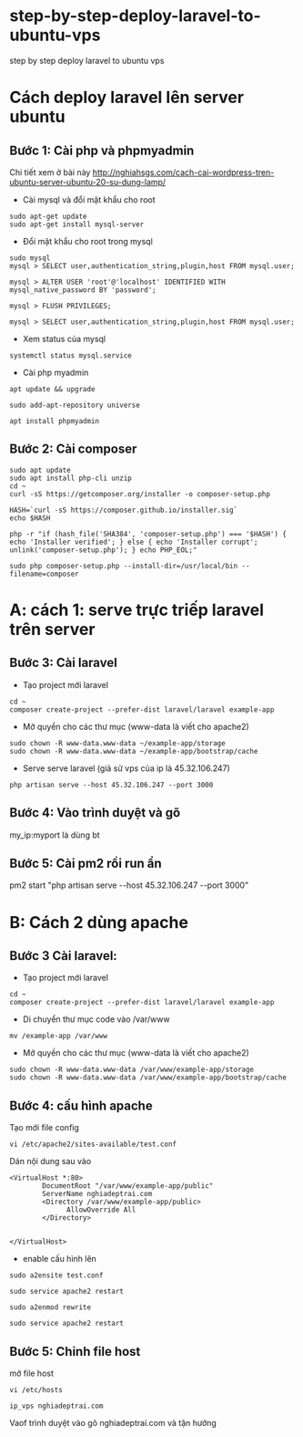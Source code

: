 # step-by-step-deploy-laravel-to-ubuntu-vps
step by step deploy laravel to ubuntu vps


# Cách deploy laravel lên server ubuntu 


## Bước 1: Cài php và phpmyadmin
Chi tiết xem ở bài này http://nghiahsgs.com/cach-cai-wordpress-tren-ubuntu-server-ubuntu-20-su-dung-lamp/

+ Cài mysql và đổi mật khẩu cho root
```
sudo apt-get update
sudo apt-get install mysql-server
```
+ Đổi mật khẩu cho root trong mysql
```
sudo mysql
mysql > SELECT user,authentication_string,plugin,host FROM mysql.user;

mysql > ALTER USER 'root'@'localhost' IDENTIFIED WITH mysql_native_password BY 'password';

mysql > FLUSH PRIVILEGES;

mysql > SELECT user,authentication_string,plugin,host FROM mysql.user;
```

+ Xem status của mysql
```
systemctl status mysql.service
```

+ Cài php myadmin
```
apt update && upgrade

sudo add-apt-repository universe

apt install phpmyadmin
```

## Bước 2: Cài composer
```
sudo apt update
sudo apt install php-cli unzip
cd ~
curl -sS https://getcomposer.org/installer -o composer-setup.php
```

```
HASH=`curl -sS https://composer.github.io/installer.sig`
echo $HASH
```

```
php -r "if (hash_file('SHA384', 'composer-setup.php') === '$HASH') { echo 'Installer verified'; } else { echo 'Installer corrupt'; unlink('composer-setup.php'); } echo PHP_EOL;"
```

```
sudo php composer-setup.php --install-dir=/usr/local/bin --filename=composer
```

# A: cách 1: serve trực triếp laravel trên server
## Bước 3: Cài laravel 
+ Tạo project mới laravel
```
cd ~
composer create-project --prefer-dist laravel/laravel example-app
```

+ Mở quyền cho các thư mục (www-data là viết cho apache2)
```
sudo chown -R www-data.www-data ~/example-app/storage
sudo chown -R www-data.www-data ~/example-app/bootstrap/cache
```

+ Serve serve laravel  (giả sử vps của ip là 45.32.106.247)
```
php artisan serve --host 45.32.106.247 --port 3000
```

## Bước 4: Vào trình duyệt và gõ 
my_ip:myport là dùng bt

## Bước 5: Cài pm2 rồi run ẩn
pm2 start "php artisan serve --host 45.32.106.247 --port 3000"

# B: Cách 2 dùng apache
## Bước 3 Cài laravel:
+ Tạo project mới laravel
```
cd ~
composer create-project --prefer-dist laravel/laravel example-app
```
+ Di chuyển thư mục code vào /var/www
```
mv /example-app /var/www
```
+ Mở quyền cho các thư mục (www-data là viết cho apache2)
```
sudo chown -R www-data.www-data /var/www/example-app/storage
sudo chown -R www-data.www-data /var/www/example-app/bootstrap/cache
```
## Bước 4: cấu hình apache
Tạo mới file config
```
vi /etc/apache2/sites-available/test.conf
```
Dán nội dung sau vào
```
<VirtualHost *:80>
        DocumentRoot "/var/www/example-app/public"
        ServerName nghiadeptrai.com
        <Directory /var/www/example-app/public>
              AllowOverride All
        </Directory>


</VirtualHost>
```
+ enable cấu hình lên
```
sudo a2ensite test.conf

sudo service apache2 restart

sudo a2enmod rewrite

sudo service apache2 restart
```
## Bước 5: Chỉnh file host
mở file host
```
vi /etc/hosts
```
```
ip_vps nghiadeptrai.com
```
Vaof trình duyệt vào gõ nghiadeptrai.com và tận hưởng
